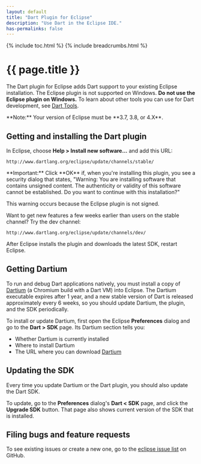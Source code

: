 ```yaml
---
layout: default
title: "Dart Plugin for Eclipse"
description: "Use Dart in the Eclipse IDE."
has-permalinks: false
---
```


{% include toc.html %}
{% include breadcrumbs.html %}
  
# {{ page.title }}

The Dart plugin for Eclipse
adds Dart support to your existing Eclipse installation.
The Eclipse plugin is not supported on Windows.
**Do not use the Eclipse plugin on Windows.**
To learn about other tools you can use for Dart development,
see [Dart Tools](/tools/).

<aside class="alert alert-info" markdown="1">
**Note:**
Your version of Eclipse must be **3.7, 3.8, or 4.X**.
</aside>


## Getting and installing the Dart plugin

In Eclipse, choose **Help > Install new software...**
and add this URL:

    http://www.dartlang.org/eclipse/update/channels/stable/

<aside class="alert alert-info" markdown="1">
**Important:** Click **OK** if, when you're installing this plugin,
you see a security dialog that states,
  "Warning: You are installing software that contains unsigned content.
  The authenticity or validity of this software cannot be established.
  Do you want to continue with this installation?"

  This warning occurs because the Eclipse plugin is not signed.
</aside>

Want to get new features a few weeks earlier than
users on the stable channel? Try the dev channel:

    http://www.dartlang.org/eclipse/update/channels/dev/

After Eclipse installs the plugin and downloads the latest SDK,
restart Eclipse.

## Getting Dartium

To run and debug Dart applications natively,
you must install a copy of [Dartium](/tools/dartium/)
(a Chromium build with a Dart VM) into Eclipse.
The Dartium executable expires after 1 year, and a new stable version
of Dart is released approximately every 6 weeks,
so you should update Dartium, the plugin, and the SDK periodically.

To install or update Dartium,
first open the Eclipse **Preferences** dialog and
go to the **Dart > SDK** page.
Its Dartium section tells you:

* Whether Dartium is currently installed
* Where to install Dartium
* The URL where you can download [Dartium](/tools/dartium/)

## Updating the SDK

Every time you update Dartium or the Dart plugin,
you should also update the Dart SDK.

To update, go to the **Preferences** dialog's **Dart < SDK** page,
and click the **Upgrade SDK** button.
That page also shows current version of the SDK that is installed.

## Filing bugs and feature requests

To see existing issues or create a new one, go to the
[eclipse issue list](https://github.com/dart-lang/eclipse3/issues)
on GitHub.
